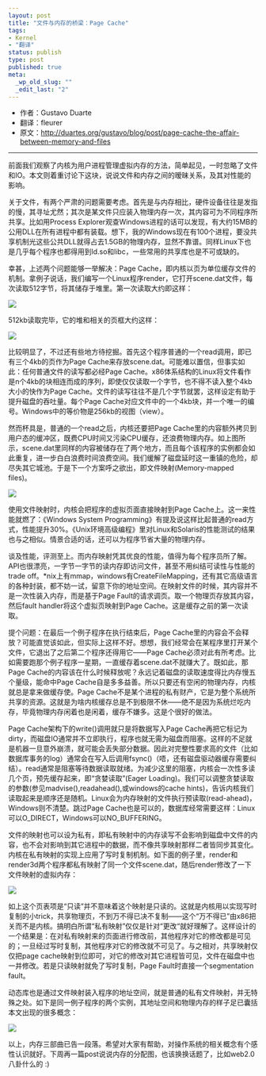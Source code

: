 ```yaml
---
layout: post
title: "文件与内存的桥梁：Page Cache"
tags: 
- Kernel
- "翻译"
status: publish
type: post
published: true
meta: 
  _wp_old_slug: ""
  _edit_last: "2"
---
```



* 作者：Gustavo Duarte
* 翻译：fleurer
* 原文：<a href="http://duartes.org/gustavo/blog/post/page-cache-the-affair-between-memory-and-files">http://duartes.org/gustavo/blog/post/page-cache-the-affair-between-memory-and-files</a>

<hr>


<!--more-->

前面我们观察了内核为用户进程管理虚拟内存的方法，简单起见，一时忽略了文件和IO。本文则着重讨论下这块，说说文件和内存之间的暧昧关系，及其对性能的影响。

关于文件，有两个严肃的问题需要考虑。首先是与内存相比，硬件设备往往是发指的慢，其寻址尤然；其次是某文件只应装入物理内存一次，其内容可为不同程序所共享。比如用Process Explorer观查Windows进程的话可以发现，有大约15MB的公用DLL在所有进程中都有装载。想下，我的Windows现在有100个进程，要没共享机制光这些公共DLL就得占去1.5GB的物理内存，显然不靠谱。同样Linux下也是几乎每个程序也都得用到ld.so和libc，一些常用的共享库也是不可或缺的。

幸甚，上述两个问题能够一举解决：Page Cache，即内核以页为单位缓存文件的机制。拿例子说话，我们编写一个Linux程序render，它打开scene.dat文件，每次读取512字节，将其储存于堆里。第一次读取大约即这样：

<a target="_blank" href="http://min.us/mvnIBEJ#4"><img src="http://i.min.us/je6iVs.png" border="0"/></a>

512kb读取完毕，它的堆和相关的页框大约这样：

<a target="_blank" href="http://min.us/mvnIBEJ#3"><img src="http://i.min.us/je1KiM.png" border="0"/></a>

比较明显了，不过还有些地方待挖掘。首先这个程序普通的一个read调用，即已有三个4kb的页作为Page Cache来存放scene.dat。可能难以置信，但事实如此：任何普通文件的读写都必经Page Cache。x86体系结构的Linux将文件看作是n个4kb的块相连而成的序列，即使仅仅读取一个字节，也不得不读入整个4kb大小的快作为Page Cache。文件的读写往往不是几个字节就罢，这样设定有助于提升磁盘的吞吐量。每个Page Cache对应文件中的一个4kb块，并一个唯一的编号。Windows中的等价物是256kb的视图（view）。 

然而杯具是，普通的一个read之后，内核还要把Page Cache里的内容额外拷贝到用户态的缓冲区，既费CPU时间又污染CPU缓存，还浪费物理内存。如上图所示，scene.dat里同样的内容被储存在了两个地方，而且每个该程序的实例都会如此重复，进一步白白浪费时间浪费空间。我们缓解了磁盘延时这一重镇的危险，却尽失其它城池。于是下一个方案呼之欲出，即文件映射(Memory-mapped files)。

<a target="_blank" href="http://min.us/mvnIBEJ#2"><img src="http://i.min.us/je6ayM.png" border="0"/></a>

使用文件映射时，内核会把程序的虚拟页面直接映射到Page Cache上。这一来性能就燃了：《Windows System Programming》有提及说这样比起普通的read方式，性能提升30%。《Unix环境高级编程》里对Linux和Solaris的性能测试的结果也与之相似。情景合适的话，还可以为程序节省大量的物理内存。

谈及性能，评测至上。而内存映射凭其优良的性能，值得为每个程序员所了解。API也很漂亮，一字节一字节的读内存即访问文件，甚至不用纠结可读性与性能的trade off。*nix上有mmap，windows有CreateFileMapping，还有其它高级语言的各种封装，都不妨一试，留意下你的地址空间。在映射文件的时候，其内容并不是一次性装入内存，而是基于Page Fault的请求调页。取一个物理页存放其内容，然后fault handler将这个虚拟页映射到Page Cache。这是缓存之前的第一次读取。

提个问题：在最后一个例子程序在执行结束后，Page Cache里的内容会不会释放？可能直觉该如此，但实际上这样不好。想想，我们经常会在某程序里打开某个文件，它退出了之后第二个程序还得用它——Page Cache必须对此有所考虑。比如需要跑那个例子程序一星期，一直缓存着scene.dat不就赚大了。既如此，那Page Cache的内容该在什么时候释放呢？永远记着磁盘的读取速度得比内存慢五个量级，能命中Page Cache自是多多益善。所以只要还有空闲的物理内存，内核就总是拿来做缓存使。Page Cache不是某个进程的私有财产，它是为整个系统所共享的资源。这就是为啥内核缓存总是不到极限不休——绝不是因为系统烂吃内存，毕竟物理内存闲着也是闲着，缓存不嫌多。这是个很好的做法。

Page Cache架构下的write()调用就只是将数据写入Page Cache再把它标记为dirty，而磁盘IO通常并不立即执行，程序也就无需为磁盘而阻塞。这样的不足就是机器一旦意外崩溃，就可能会丢失部分数据。因此对完整性要求高的文件（比如数据库事务的log）通常会在写入后调用fsync()（唔，还有磁盘驱动器缓存需要纠结）。read通常是阻塞等待数据读取就绪。为减少这里的阻塞，内核会一次性多读几个页，预先缓存起来，即“贪婪读取”(Eager Loading)。我们可以调整贪婪读取的参数(参见madvise(),readahead(),或windows的cache hints)，告诉内核我们读取起来是顺序还是随机。Linux会为内存映射的文件执行预读取(read-ahead)，Windows则不清楚。跳过Page Cache也是可以的，数据库经常需要这样：Linux可以O_DIRECT，Windows可以NO_BUFFERING。

文件的映射也可以设为私有，即私有映射中的内存读写不会影响到磁盘中文件的内容，也不会对影响到其它进程中的数据，而不像共享映射那样二者皆同步其变化。内核在私有映射的实现上应用了写时复制机制。如下面的例子里，render和render3d两个程序都私有映射了同一个文件scene.dat，随后render修改了一下文件映射的虚拟内存：

<a target="_blank" href="http://min.us/mvnIBEJ#1"><img src="http://i.min.us/je6c6U.png" border="0"/></a>

如上这个页表项是“只读”并不意味着这个映射是只读的。这就是内核用以实现写时复制的小trick，共享物理页，不到万不得已决不复制——这个“万不得已”由x86把关而不是内核。搞明白所谓“私有映射”仅仅是针对“更改“就好理解了。这样设计的一个结果是：在对私有映射来的页面进行修改前，其他程序对它的修改都是可见的；一旦经过写时复制，其他程序对它的修改就不可见了。与之相对，共享映射仅仅把page cache映射到位即可，对它的修改对其它进程皆可见，文件在磁盘中也一并修改。若是只读映射就免了写时复制，Page Fault时直接一个segmentation fault。

动态库也是通过文件映射装入程序的地址空间，就是普通的私有文件映射，并无特殊之处。如下是同一例子程序的两个实例，其地址空间和物理内存的样子足已囊括本文出现的很多概念：

<a target="_blank" href="http://min.us/mvnIBEJ#5"><img src="http://i.min.us/je6ld0.png" border="0"/></a>

以上，内存三部曲已告一段落。希望对大家有帮助，对操作系统的相关概念有个感性认识就好。下周再一篇post说说内存的分配图，也该换换话题了，比如web2.0八卦什么的 :)

